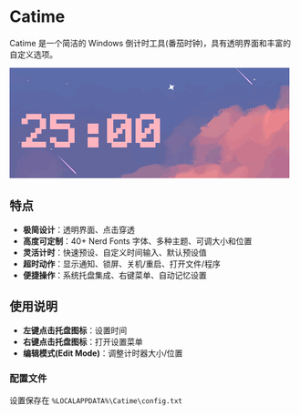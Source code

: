 # Catime

Catime 是一个简洁的 Windows 倒计时工具(番茄时钟)，具有透明界面和丰富的自定义选项。

![Catime](Images/catime.gif)

## 特点

- **极简设计**：透明界面、点击穿透
- **高度可定制**：40+ Nerd Fonts 字体、多种主题、可调大小和位置
- **灵活计时**：快速预设、自定义时间输入、默认预设值
- **超时动作**：显示通知、锁屏、关机/重启、打开文件/程序
- **便捷操作**：系统托盘集成、右键菜单、自动记忆设置

## 使用说明

- **左键点击托盘图标**：设置时间
- **右键点击托盘图标**：打开设置菜单
- **编辑模式(Edit Mode)**：调整计时器大小/位置


### 配置文件

设置保存在 `%LOCALAPPDATA%\Catime\config.txt`

